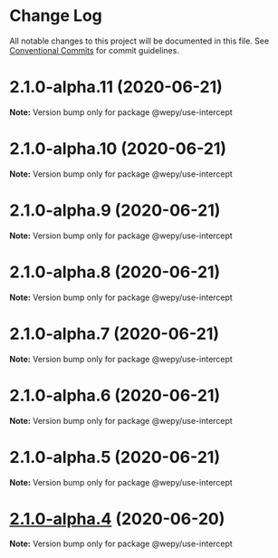 # Change Log

All notable changes to this project will be documented in this file.
See [Conventional Commits](https://conventionalcommits.org) for commit guidelines.

# 2.1.0-alpha.11 (2020-06-21)

**Note:** Version bump only for package @wepy/use-intercept





# 2.1.0-alpha.10 (2020-06-21)

**Note:** Version bump only for package @wepy/use-intercept





# 2.1.0-alpha.9 (2020-06-21)

**Note:** Version bump only for package @wepy/use-intercept





# 2.1.0-alpha.8 (2020-06-21)

**Note:** Version bump only for package @wepy/use-intercept





# 2.1.0-alpha.7 (2020-06-21)

**Note:** Version bump only for package @wepy/use-intercept





# 2.1.0-alpha.6 (2020-06-21)

**Note:** Version bump only for package @wepy/use-intercept





# 2.1.0-alpha.5 (2020-06-21)

**Note:** Version bump only for package @wepy/use-intercept





# [2.1.0-alpha.4](https://github.com/Tencent/wepy/compare/v2.1.0-alpha.2...v2.1.0-alpha.4) (2020-06-20)

**Note:** Version bump only for package @wepy/use-intercept
